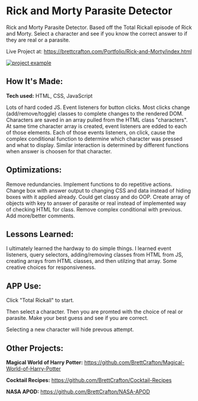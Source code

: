 # Rick and Morty Parasite Detector

Rick and Morty Parasite Detector. Based off the Total Rickall episode of Rick and Morty.
Select a character and see if you know the correct answer to if they are real or a parasite.

Live Project at: <a href="https://brettcrafton.com/Portfolio/Rick-and-Morty/index.html" target="_blank" rel="noreferrer"> https://brettcrafton.com/Portfolio/Rick-and-Morty/index.html </a>

<a href="https://brettcrafton.com/Portfolio/Rick-and-Morty/index.html" target="_blank" rel="noreferrer"> <img src="https://github.com/BrettCrafton/BrettCrafton/blob/main/assets/Rick%20and%20Morty%20gif.gif?raw=true" alt="project example"/> </a>

## How It's Made:

**Tech used:** HTML, CSS, JavaScript

Lots of hard coded JS. Event listeners for button clicks. Most clicks change (add/remove/toggle) classes to complete changes to the rendered DOM. Characters are saved in an array pulled from the HTML class "characters". At same time character array is created, event listeners are edded to each of those elements. Each of those events listeners, on click, cause the complex conditional function to determine which character was pressed and what to display. Similar interaction is determined by different functions when answer is choosen for that character.

## Optimizations:

Remove redundancies. Implement functions to do repetitive actions. Change box with answer output to changing CSS and data instead of hiding boxes with it applied already. Could get classy and do OOP. Create array of objects with key to answer of parasite or real instead of implemented way of checking HTML for class. Remove complex conditional with previous. Add more/better comments.

## Lessons Learned:

I ultimately learned the hardway to do simple things. I learned event listeners, query selectors, adding/removing classes from HTML from JS, creating arrays from HTML classes, and then utilzing that array. Some creative choices for responsiveness. 

## APP Use:

Click "Total Rickall" to start.

Then select a character. Then you are promted with the choice of real or parasite. Make your best guess and see if you are correct.

Selecting a new character will hide prevous attempt.

## Other Projects:

**Magical World of Harry Potter:** https://github.com/BrettCrafton/Magical-World-of-Harry-Potter

**Cocktail Recipes:** https://github.com/BrettCrafton/Cocktail-Recipes

**NASA APOD:** https://github.com/BrettCrafton/NASA-APOD

